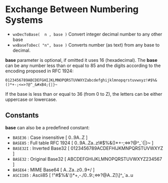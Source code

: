 Exchange Between Numbering Systems
==================================

 * `wxDecToBase(  n , base )`      Convert integer decimal number to any other base
 * `wxBaseToDec( "n", base )`      Converts number (as text) from any base to decimal.

**base** parameter is optional, if omitted it uses 16 (hexadecimal). The **base** can be any
number less than or equal to 85 and the digits according to the encoding proposed in RFC 1924:

`0123456789ABCDEFGHIJKLMNOPQRSTUVWXYZabcdefghijklmnopqrstuvwxyz!#$%&()*+-;<=>?@^_&#xB4;{|}~`

If the base is less than or equal to 36 (from 0 to Z), the letters can be either uppercase or
lowercase. 

Constants
---------

**base** can also be a predefined constant:

 * `BASE36`     : Case insensitive [ 0..9A..Z ]
 * `BASE85`     : Full table RFC 1924 [ 0..9A..Za..z!#$%&()*+-;<=>?@^_&#xB4;{|}~ ]
 * `BASE32I`    : Inverted Base32 [ 0123456789ACDEFHIJKMNPQRSTUVWXYZ ]
 * `BASE32`     : Original Base32 [ ABCDEFGHIJKLMNOPQRSTUVWXYZ234567 ]
 * `BASE64`     : MIME Base64 [ A..Za..z0..9+/ ]
 * `ASCII85`    : Ascii85 [ !\"#$%&'()*+,-./0..9:;<=>?@A..Z[\\]^_&#xB4;a..u
